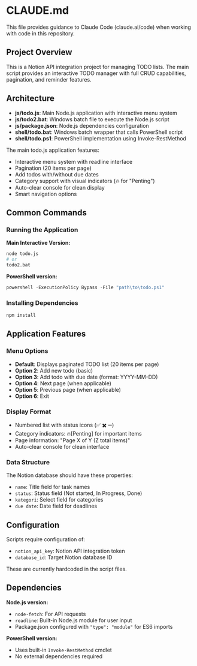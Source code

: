 # CLAUDE.md

This file provides guidance to Claude Code (claude.ai/code) when working with code in this repository.

## Project Overview

This is a Notion API integration project for managing TODO lists. The main script provides an interactive TODO manager with full CRUD capabilities, pagination, and reminder features.

## Architecture

- **js/todo.js**: Main Node.js application with interactive menu system
- **js/todo2.bat**: Windows batch file to execute the Node.js script
- **js/package.json**: Node.js dependencies configuration
- **shell/todo.bat**: Windows batch wrapper that calls PowerShell script
- **shell/todo.ps1**: PowerShell implementation using Invoke-RestMethod

The main todo.js application features:
- Interactive menu system with readline interface
- Pagination (20 items per page)
- Add todos with/without due dates
- Category support with visual indicators (🔥 for "Penting")
- Auto-clear console for clean display
- Smart navigation options

## Common Commands

### Running the Application

**Main Interactive Version:**
```bash
node todo.js
# or
todo2.bat
```

**PowerShell version:**
```powershell
powershell -ExecutionPolicy Bypass -File "path\to\todo.ps1"
```

### Installing Dependencies
```bash
npm install
```

## Application Features

### Menu Options
- **Default**: Displays paginated TODO list (20 items per page)
- **Option 2**: Add new todo (basic)
- **Option 3**: Add todo with due date (format: YYYY-MM-DD)
- **Option 4**: Next page (when applicable)
- **Option 5**: Previous page (when applicable) 
- **Option 6**: Exit

### Display Format
- Numbered list with status icons (✅ ✖️ ➖)
- Category indicators: 🔥[Penting] for important items
- Page information: "Page X of Y (Z total items)"
- Auto-clear console for clean interface

### Data Structure
The Notion database should have these properties:
- `name`: Title field for task names
- `status`: Status field (Not started, In Progress, Done)
- `kategori`: Select field for categories
- `due date`: Date field for deadlines

## Configuration

Scripts require configuration of:
- `notion_api_key`: Notion API integration token
- `database_id`: Target Notion database ID

These are currently hardcoded in the script files.

## Dependencies

**Node.js version:**
- `node-fetch`: For API requests
- `readline`: Built-in Node.js module for user input
- Package.json configured with `"type": "module"` for ES6 imports

**PowerShell version:**
- Uses built-in `Invoke-RestMethod` cmdlet
- No external dependencies required